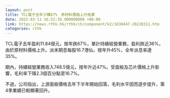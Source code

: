```yaml
---
layout: post
title: TCL電子去年少賺67%　原材料價格上升拖累
date: 2022-03-11 16:52:39.000000000 +08:00
link: https://news.rthk.hk/rthk/ch/component/k2/1638447-20220311.htm
categories: rthk
---
```


TCL電子去年盈利11.84億元，按年跌67%，單計持續經營業務，盈利跌近36%，由於原材料價格上升。派末期息每股16.7港仙，按年升45%，全年派息率達35%。

期內，持續經營業務收入748.5億元，按年升近47%。受面板及芯片價格上升影響，毛利率下降2.3個百分點至16.7%。

不過，公司指出，上游面板價格去年下半年開始回落，毛利水平因而逐步提升，第4季業績已較顯著回升。

